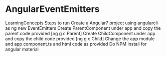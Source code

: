 # AngularEventEmitters
LearningConcepts
Steps to run
Create a Angular7 project using angularcli as ng new EventEmitters
Create ParentComponent under app and copy the parent code provided [ng g c Parent]
Create ChildComponent under app and copy the child code provided [ng g c Child]
Change the app module and app component.ts and html code as provided
Do NPM install for angular material
